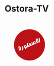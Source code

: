 # Ostora-TV
 <img alt="" src="https://github.com/ALOSTOURA-TV/app/blob/main/01.png?raw=true" style="height: 100px;margin: 30px;border-radius:100%;">
